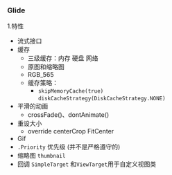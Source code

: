 ### Glide 

1.特性

* 流式接口
* 缓存
  * 三级缓存：内存 硬盘 网络
  * 原图和缩略图
  * RGB_565
  * 缓存策略：
    * `skipMemoryCache(true)`      `diskCacheStrategy(DiskCacheStrategy.NONE)` 
* 平滑的动画
  * crossFade()、dontAnimate()
* 重设大小
  * override centerCrop FitCenter
* Gif  
* `.Priority`   优先级 (并不是严格遵守的)
* 缩略图 `thumbnail` 
* 回调 `SimpleTarget` 和`ViewTarget`用于自定义视图类